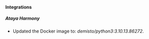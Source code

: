 #### Integrations
##### Ataya Harmony
- Updated the Docker image to: *demisto/python3:3.10.13.86272*.
